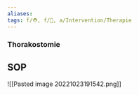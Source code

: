 ```yaml
---
aliases: 
tags: f/⛑️, f/🔪, a/Intervention/Therapie
---
```

### Thorakostomie

## SOP
![[Pasted image 20221023191542.png]]